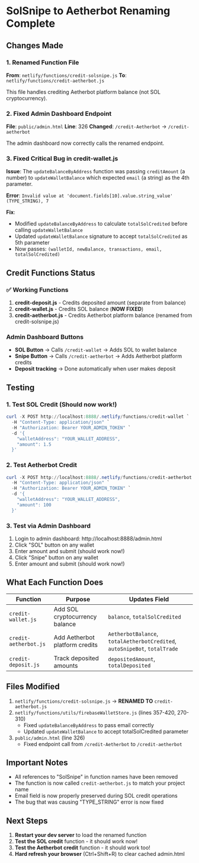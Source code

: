 # SolSnipe to Aetherbot Renaming Complete

## Changes Made

### 1. Renamed Function File
**From**: `netlify/functions/credit-solsnipe.js`
**To**: `netlify/functions/credit-aetherbot.js`

This file handles crediting Aetherbot platform balance (not SOL cryptocurrency).

### 2. Fixed Admin Dashboard Endpoint
**File**: `public/admin.html`
**Line**: 326
**Changed**: `/credit-Aetherbot` → `/credit-aetherbot`

The admin dashboard now correctly calls the renamed endpoint.

### 3. Fixed Critical Bug in credit-wallet.js
**Issue**: The `updateBalanceByAddress` function was passing `creditAmount` (a number) to `updateWalletBalance` which expected `email` (a string) as the 4th parameter.

**Error**: `Invalid value at 'document.fields[10].value.string_value' (TYPE_STRING), 7`

**Fix**: 
- Modified `updateBalanceByAddress` to calculate `totalSolCredited` before calling `updateWalletBalance`
- Updated `updateWalletBalance` signature to accept `totalSolCredited` as 5th parameter
- Now passes: `(walletId, newBalance, transactions, email, totalSolCredited)`

## Credit Functions Status

### ✅ Working Functions
1. **credit-deposit.js** - Credits deposited amount (separate from balance)
2. **credit-wallet.js** - Credits SOL balance (**NOW FIXED**)
3. **credit-aetherbot.js** - Credits Aetherbot platform balance (renamed from credit-solsnipe.js)

### Admin Dashboard Buttons
- **SOL Button** → Calls `/credit-wallet` → Adds SOL to wallet balance
- **Snipe Button** → Calls `/credit-aetherbot` → Adds Aetherbot platform credits
- **Deposit tracking** → Done automatically when user makes deposit

## Testing

### 1. Test SOL Credit (Should now work!)
```powershell
curl -X POST http://localhost:8888/.netlify/functions/credit-wallet `
  -H "Content-Type: application/json" `
  -H "Authorization: Bearer YOUR_ADMIN_TOKEN" `
  -d '{
    "walletAddress": "YOUR_WALLET_ADDRESS",
    "amount": 1.5
  }'
```

### 2. Test Aetherbot Credit
```powershell
curl -X POST http://localhost:8888/.netlify/functions/credit-aetherbot `
  -H "Content-Type: application/json" `
  -H "Authorization: Bearer YOUR_ADMIN_TOKEN" `
  -d '{
    "walletAddress": "YOUR_WALLET_ADDRESS",
    "amount": 100
  }'
```

### 3. Test via Admin Dashboard
1. Login to admin dashboard: http://localhost:8888/admin.html
2. Click "SOL" button on any wallet
3. Enter amount and submit (should work now!)
4. Click "Snipe" button on any wallet  
5. Enter amount and submit (should work now!)

## What Each Function Does

| Function | Purpose | Updates Field |
|----------|---------|---------------|
| `credit-wallet.js` | Add SOL cryptocurrency balance | `balance`, `totalSolCredited` |
| `credit-aetherbot.js` | Add Aetherbot platform credits | `AetherbotBalance`, `totalAetherbotCredited`, `autoSnipeBot`, `totalTrade` |
| `credit-deposit.js` | Track deposited amounts | `depositedAmount`, `totalDeposited` |

## Files Modified

1. `netlify/functions/credit-solsnipe.js` → **RENAMED TO** `credit-aetherbot.js`
2. `netlify/functions/utils/firebaseWalletStore.js` (lines 357-420, 270-310)
   - Fixed `updateBalanceByAddress` to pass email correctly
   - Updated `updateWalletBalance` to accept totalSolCredited parameter
3. `public/admin.html` (line 326)
   - Fixed endpoint call from `/credit-Aetherbot` to `/credit-aetherbot`

## Important Notes

- All references to "SolSnipe" in function names have been removed
- The function is now called `credit-aetherbot.js` to match your project name
- Email field is now properly preserved during SOL credit operations
- The bug that was causing "TYPE_STRING" error is now fixed

## Next Steps

1. **Restart your dev server** to load the renamed function
2. **Test the SOL credit** function - it should work now!
3. **Test the Aetherbot credit** function - it should work too!
4. **Hard refresh your browser** (Ctrl+Shift+R) to clear cached admin.html
